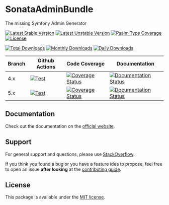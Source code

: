 <!--
DO NOT EDIT THIS FILE!

It's auto-generated by sonata-project/dev-kit package.
-->

# SonataAdminBundle

The missing Symfony Admin Generator

[![Latest Stable Version](https://poser.pugx.org/sonata-project/admin-bundle/v/stable)](https://packagist.org/packages/sonata-project/admin-bundle)
[![Latest Unstable Version](https://poser.pugx.org/sonata-project/admin-bundle/v/unstable)](https://packagist.org/packages/sonata-project/admin-bundle)
[![Psalm Type Coverage][shepherd_stable_badge]][shepherd_stable_link]
[![License](https://poser.pugx.org/sonata-project/admin-bundle/license)](https://packagist.org/packages/sonata-project/admin-bundle)

[![Total Downloads](https://poser.pugx.org/sonata-project/admin-bundle/downloads)](https://packagist.org/packages/sonata-project/admin-bundle)
[![Monthly Downloads](https://poser.pugx.org/sonata-project/admin-bundle/d/monthly)](https://packagist.org/packages/sonata-project/admin-bundle)
[![Daily Downloads](https://poser.pugx.org/sonata-project/admin-bundle/d/daily)](https://packagist.org/packages/sonata-project/admin-bundle)

Branch | Github Actions | Code Coverage | Documentation |
------ | -------------- | ------------- | ------------- |
4.x | [![Test][test_stable_badge]][test_stable_link] | [![Coverage Status][coverage_stable_badge]][coverage_stable_link] | [![Documentation Status][documentation_stable_badge]][documentation_stable_link]     |
5.x | [![Test][test_unstable_badge]][test_unstable_link] | [![Coverage Status][coverage_unstable_badge]][coverage_unstable_link] | [![Documentation Status][documentation_unstable_badge]][documentation_unstable_link] |

## Documentation

Check out the documentation on the [official website](https://docs.sonata-project.org/projects/SonataAdminBundle).

## Support

For general support and questions, please use [StackOverflow](http://stackoverflow.com/questions/tagged/sonata).

If you think you found a bug or you have a feature idea to propose, feel free to open an issue
**after looking** at the [contributing guide](CONTRIBUTING.md).

## License

This package is available under the [MIT license](LICENSE).

[test_stable_badge]: https://github.com/sonata-project/SonataAdminBundle/workflows/Test/badge.svg?branch=4.x
[test_stable_link]: https://github.com/sonata-project/SonataAdminBundle/actions?query=workflow:test+branch:4.x
[test_unstable_badge]: https://github.com/sonata-project/SonataAdminBundle/workflows/Test/badge.svg?branch=5.x
[test_unstable_link]: https://github.com/sonata-project/SonataAdminBundle/actions?query=workflow:test+branch:5.x

[coverage_stable_badge]: https://codecov.io/gh/sonata-project/SonataAdminBundle/branch/4.x/graph/badge.svg
[coverage_stable_link]: https://codecov.io/gh/sonata-project/SonataAdminBundle/branch/4.x
[coverage_unstable_badge]: https://codecov.io/gh/sonata-project/SonataAdminBundle/branch/5.x/graph/badge.svg
[coverage_unstable_link]: https://codecov.io/gh/sonata-project/SonataAdminBundle/branch/5.x
[shepherd_stable_badge]: https://shepherd.dev/github/sonata-project/SonataAdminBundle/coverage.svg
[shepherd_stable_link]: https://shepherd.dev/github/sonata-project/SonataAdminBundle

[documentation_stable_badge]: https://readthedocs.org/projects/sonata-project-sonataadminbundle/badge/?version=4.x
[documentation_stable_link]: https://docs.sonata-project.org/projects/SonataAdminBundle/en/4.x/?badge=4.x
[documentation_unstable_badge]: https://readthedocs.org/projects/sonata-project-sonataadminbundle/badge/?version=5.x
[documentation_unstable_link]: https://docs.sonata-project.org/projects/SonataAdminBundle/en/5.x/?badge=5.x
